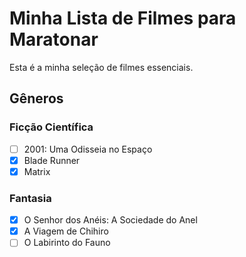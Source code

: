 # Minha Lista de Filmes para Maratonar

Esta é a minha seleção de filmes essenciais.

## Gêneros

### Ficção Científica
- [ ] 2001: Uma Odisseia no Espaço
- [X] Blade Runner
- [X] Matrix

### Fantasia
- [X] O Senhor dos Anéis: A Sociedade do Anel
- [X] A Viagem de Chihiro
- [ ] O Labirinto do Fauno